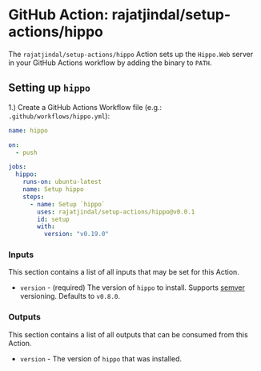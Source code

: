 # GitHub Action: rajatjindal/setup-actions/hippo

The `rajatjindal/setup-actions/hippo` Action sets up the `Hippo.Web` server in your GitHub Actions workflow by adding the binary to `PATH`.

## Setting up `hippo` 

1.) Create a GitHub Actions Workflow file (e.g.: `.github/workflows/hippo.yml`):

```yaml
name: hippo

on:
  - push

jobs:
  hippo:
    runs-on: ubuntu-latest
    name: Setup hippo
    steps:
      - name: Setup `hippo`
        uses: rajatjindal/setup-actions/hippo@v0.0.1
        id: setup
        with:
          version: "v0.19.0"

```

### Inputs

This section contains a list of all inputs that may be set for this Action.

- `version` - (required) The version of `hippo` to install. Supports [semver](https://www.npmjs.com/package/semver) versioning. Defaults to `v0.8.0`.

### Outputs

This section contains a list of all outputs that can be consumed from this Action.

- `version` -  The version of `hippo` that was installed.

